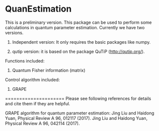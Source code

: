 # QuanEstimation

This is a preliminary version. This package can be used to perform some calculations in quantum parameter estimation. 
Currently we have two versions.  

1) Independent version: It only requires the basic packages like numpy. 

2) qutip version: it is based on the package QuTiP (http://qutip.org/). 

Functions included:
1. Quantum Fisher information (matrix)

Control algorithm included:
1. GRAPE

=====================
Please see following references for details and cite them if they are helpful. 

GRAPE algorithm for quantum parameter estimation:
Jing Liu and Haidong Yuan, Physical Review A 96, 012117 (2017).
Jing Liu and Haidong Yuan, Physical Review A 96, 042114 (2017).
